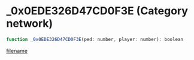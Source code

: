 # _0x0EDE326D47CD0F3E (Category network)

```js
function _0x0EDE326D47CD0F3E(ped: number, player: number): boolean
```

[filename](_0x0EDE326D47CD0F3E_m.md ':include')